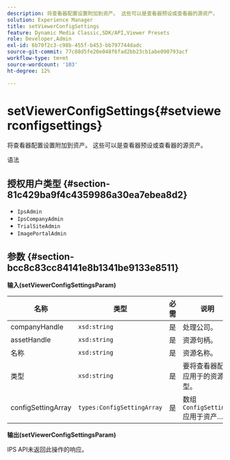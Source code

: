 ```yaml
---
description: 将查看器配置设置附加到资产。 这些可以是查看器预设或查看器的源资产。
solution: Experience Manager
title: setViewerConfigSettings
feature: Dynamic Media Classic,SDK/API,Viewer Presets
role: Developer,Admin
exl-id: 6b70f2c3-c98b-455f-b453-bb797744dadc
source-git-commit: 77c88d5fe20e048f6fad2bb23cb1abe090793acf
workflow-type: tm+mt
source-wordcount: '103'
ht-degree: 12%

---
```


# setViewerConfigSettings{#setviewerconfigsettings}

将查看器配置设置附加到资产。 这些可以是查看器预设或查看器的源资产。

语法

## 授权用户类型 {#section-81c429ba9f4c4359986a30ea7ebea8d2}

* `IpsAdmin`
* `IpsCompanyAdmin`
* `TrialSiteAdmin`
* `ImagePortalAdmin`

## 参数 {#section-bcc8c83cc84141e8b1341be9133e8511}

**输入(setViewerConfigSettingsParam)**

| 名称 | 类型 | 必需 | 说明 |
|---|---|---|---|
| companyHandle | `xsd:string` | 是 | 处理公司。 |
| assetHandle | `xsd:string` | 是 | 资源句柄。 |
| 名称 | `xsd:string` | 是 | 资源名称。 |
| 类型 | `xsd:string` | 是 | 要将查看器配置应用于的资源类型。 |
| configSettingArray | `types:ConfigSettingArray` | 是 | 数组 `ConfigSettings` 应用于资产…… |

**输出(setViewerConfigSettingsParam)**

IPS API未返回此操作的响应。
